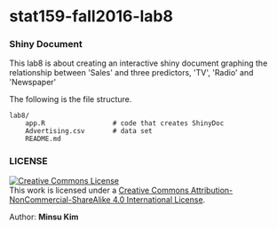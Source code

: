 # stat159-fall2016-lab8


### Shiny Document

This lab8 is about creating an interactive shiny document graphing the relationship between 'Sales' and three predictors, 'TV', 'Radio' and 'Newspaper'

The following is the file structure.
```
lab8/
	app.R                 # code that creates ShinyDoc
	Advertising.csv       # data set
	README.md
```
### LICENSE

<a rel="license" href="http://creativecommons.org/licenses/by-nc-sa/4.0/"><img alt="Creative Commons License" style="border-width:0" src="https://i.creativecommons.org/l/by-nc-sa/4.0/88x31.png" /></a><br />This work is licensed under a <a rel="license" href="http://creativecommons.org/licenses/by-nc-sa/4.0/">Creative Commons Attribution-NonCommercial-ShareAlike 4.0 International License</a>.

Author: **Minsu Kim**
